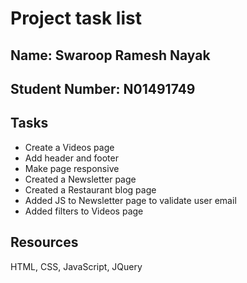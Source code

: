# Project task list


## Name: Swaroop Ramesh Nayak
## Student Number: N01491749

## Tasks
- Create a Videos page
- Add header and footer
- Make page responsive
- Created a Newsletter page
- Created a Restaurant blog page
- Added JS to Newsletter page to validate user email
- Added filters to Videos page


## Resources
HTML, CSS, JavaScript, JQuery
